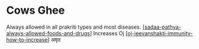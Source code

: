 # Cows Ghee

Always allowed in all prakriti types and most diseases. [[sadaa-pathya-always-allowed-foods-and-drugs]]
Increases Oj [[oj-jeevanshakti-immunity-how-to-increase]]
अमृत

[//begin]: # "Autogenerated link references for markdown compatibility"
[sadaa-pathya-always-allowed-foods-and-drugs]: sadaa-pathya-always-allowed-foods-and-drugs "Sadaa Pathya Always Allowed Foods and Drugs"
[oj-jeevanshakti-immunity-how-to-increase]: oj-jeevanshakti-immunity-how-to-increase "Oj Jeevanshakti Immunity How to Increase"
[//end]: # "Autogenerated link references"